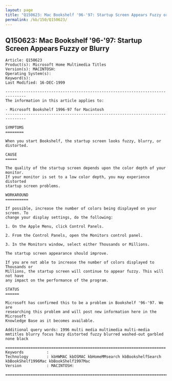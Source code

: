 ```yaml
---
layout: page
title: "Q150623: Mac Bookshelf '96-'97: Startup Screen Appears Fuzzy or Blurry"
permalink: /kb/150/Q150623/
---
```


## Q150623: Mac Bookshelf '96-'97: Startup Screen Appears Fuzzy or Blurry

	Article: Q150623
	Product(s): Microsoft Home Multimedia Titles
	Version(s): MACINTOSH:
	Operating System(s): 
	Keyword(s): 
	Last Modified: 16-DEC-1999
	
	-------------------------------------------------------------------------------
	The information in this article applies to:
	
	- Microsoft Bookshelf 1996-97 for Macintosh 
	-------------------------------------------------------------------------------
	
	SYMPTOMS
	========
	
	When you start Bookshelf, the startup screen looks fuzzy, blurry, or distorted.
	
	CAUSE
	=====
	
	The quality of the startup screen depends upon the color depth of your monitor.
	If your monitor is set to a low color depth, you may experience distorted
	startup screen problems.
	
	WORKAROUND
	==========
	
	If possible, increase the number of colors being displayed on your screen. To
	change your display settings, do the following:
	
	1. On the Apple Menu, click Control Panels.
	
	2. From the Control Panels, open the Monitors control panel.
	
	3. In the Monitors window, select either Thousands or Millions.
	
	The startup screen appearance should improve.
	
	If you are not able to increase the number of colors displayed to Thousands or
	Millions, the startup screen will continue to appear fuzzy. This will not have
	any impact on the performance of the program.
	
	STATUS
	======
	
	Microsoft has confirmed this to be a problem in Bookshelf '96-'97. We are
	researching this problem and will post new information here in the Microsoft
	Knowledge Base as it becomes available.
	
	Additional query words: 1996 multi media multimedia multi-media mmtitles blurry focus hazy distorted fuzzy blurred washed-out garbled none black
	
	======================================================================
	Keywords          :  
	Technology        : kbHWMAC kbOSMAC kbHomeMMsearch kbBookshelfSearch kbBookShelf1996Mac kbBookShelf1997Mac
	Version           : MACINTOSH:
	
	=============================================================================
	
